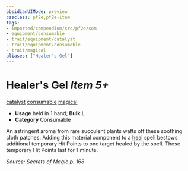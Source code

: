 ```yaml
---
obsidianUIMode: preview
cssclass: pf2e,pf2e-item
tags:
- imported/compendium/src/pf2e/som
- equipment/consumable
- trait/equipment/catalyst
- trait/equipment/consumable
- trait/magical
aliases: ["Healer's Gel"]
---
```

# Healer's Gel *Item 5+*  
[catalyst](catalyst-som.md)  [consumable](consumable.md)  [magical](magical.md)  

- **Usage** held in 1 hand; **Bulk** L
- **Category** Consumable

An astringent aroma from rare succulent plants wafts off these soothing cloth patches. Adding this material component to a [heal](../../spells/heal.md) spell bestows additional temporary Hit Points to one target healed by the spell. These temporary Hit Points last for 1 minute.

*Source: Secrets of Magic p. 168*